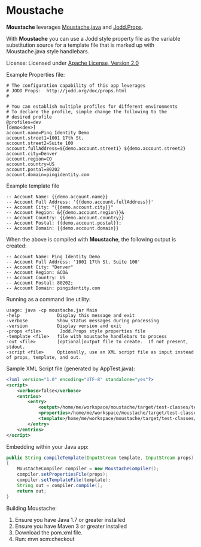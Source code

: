 Moustache
===================

**Moustache** leverages [Moustache.java](https://github.com/spullara/mustache.java) and [Jodd.Props](https://github.com/oblac/jodd).

With **Moustache** you can use a Jodd style property file as the variable substitution source for a template file that is marked up with Moustache.java style handlebars.

License:
Licensed under [Apache License, Version 2.0](http://www.apache.org/licenses/LICENSE-2.0.html)

Example Properties file:

```shell
# The configuration capability of this app leverages
# JODD Props:  http://jodd.org/doc/props.html
#

# You can establish multiple profiles for different environments
# To declare the profile, simple change the following to the 
# desired profile
@profiles=dev
[demo<dev>]
account.name=Ping Identity Demo
account.street1=1001 17th St.
account.street2=Suite 100
account.fullAddress=${demo.account.street1} ${demo.account.street2}
account.city=Denver
account.region=CO
account.country=US
account.postal=80202
account.domain=pingidentity.com	
```

Example template file

	-- Account Name: {{demo.account.name}} 
	-- Account Full Address: '{{demo.account.fullAddress}}' 
	-- Account City: "{{demo.account.city}}"
	-- Account Region: &{{demo.account.region}}&
	-- Account Country: {{demo.account.country}}
	-- Account Postal: {{demo.account.postal}};
	-- Account Domain: {{demo.account.domain}}
	
When the above is compiled with **Moustache**, the following output is created:

	-- Account Name: Ping Identity Demo 
	-- Account Full Address: '1001 17th St. Suite 100' 
	-- Account City: "Denver"
	-- Account Region: &CO&
	-- Account Country: US
	-- Account Postal: 80202;
	-- Account Domain: pingidentity.com

Running as a command line utility:

```shell
usage: java -cp moustache.jar Main
-help              Display this message and exit
-verbose           Show status messages during processing
-version           Display version and exit
-props <file>       Jodd.Props style properties file
-template <file>   file with moustache handlebars to process
-out <file>        [optional]output file to create.  If not present, stdout.
-script <file>	   Optionally, use an XML script file as input instead of props, template, and out.
```

Sample XML Script file (generated by AppTest.java):

```xml
<?xml version="1.0" encoding="UTF-8" standalone="yes"?>
<script>
    <verbose>false</verbose>
    <entries>
        <entry>
            <output>/home/me/workspace/moustache/target/test-classes/test.output</output>
            <properties>/home/me/workspace/moustache/target/test-classes/test.properties</properties>
            <template>/home/me/workspace/moustache/target/test-classes/test.template</template>
        </entry>
    </entries>
</script>
```

Embedding within your Java app:

```java
public String compileTemplate(InputStream template, InputStream props) throws Exception
{
	MoustacheCompiler compiler = new MoustacheCompiler();
	compiler.setPropertiesFile(props);
	compiler.setTemplateFile(template);
	String out = compiler.compile();
	return out;
}
```

Building Moustache:

1. Ensure you have Java 1.7 or greater installed
2. Ensure you have Maven 3 or greater installed
3. Download the pom.xml file.
4. Run: mvn scm:checkout
